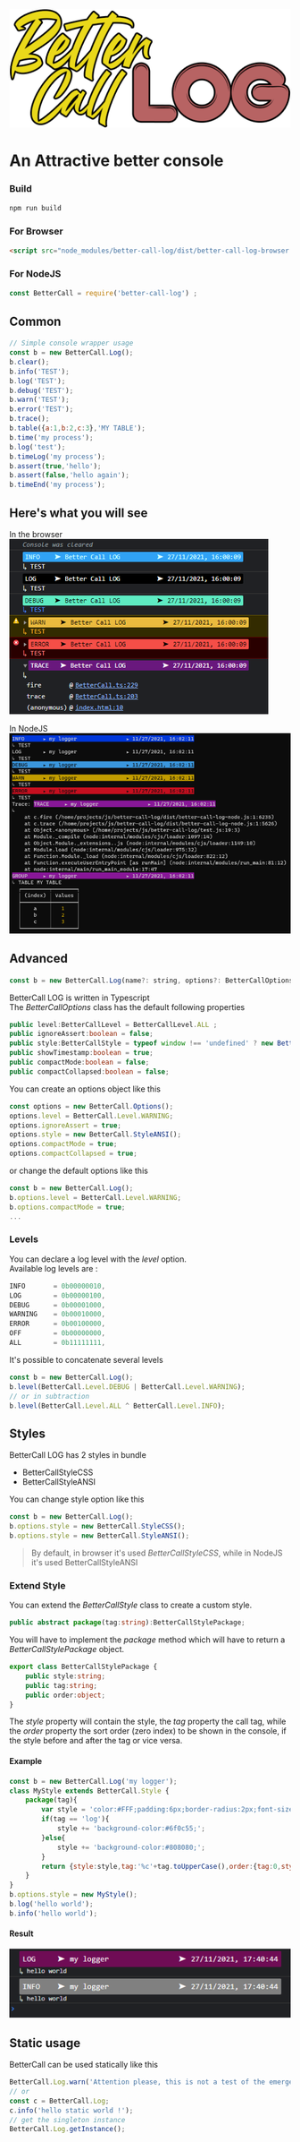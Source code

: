 ![alt BetterCallLogo](https://raw.githubusercontent.com/skullab/better-call-log/master/src/images/better_call_log_logo.png)

# An Attractive better console

### Build
```bash
npm run build
```
### For Browser
```html
<script src="node_modules/better-call-log/dist/better-call-log-browser.js"></script>
```
### For NodeJS
```js
const BetterCall = require('better-call-log') ;
```
## Common
```js
// Simple console wrapper usage
const b = new BetterCall.Log();
b.clear();
b.info('TEST');
b.log('TEST');
b.debug('TEST');
b.warn('TEST');
b.error('TEST');
b.trace();
b.table({a:1,b:2,c:3},'MY TABLE');
b.time('my process');
b.log('test');
b.timeLog('my process');
b.assert(true,'hello');
b.assert(false,'hello again');
b.timeEnd('my process');
```

## Here's what you will see
In the browser<br>
![alt browser-results](https://raw.githubusercontent.com/skullab/better-call-log/master/src/images/browser_results.png)

In NodeJS<br>
![alt nodejs-results](https://raw.githubusercontent.com/skullab/better-call-log/master/src/images/nodejs_results.png)
## Advanced
```js
const b = new BetterCall.Log(name?: string, options?: BetterCallOptions);
```
BetterCall LOG is written in Typescript<br>
The <em>BetterCallOptions</em> class has the default following properties

```typescript
public level:BetterCallLevel = BetterCallLevel.ALL ;
public ignoreAssert:boolean = false;
public style:BetterCallStyle = typeof window !== 'undefined' ? new BetterCallStyleCSS() : new BetterCallStyleANSI;
public showTimestamp:boolean = true;
public compactMode:boolean = false;
public compactCollapsed:boolean = false;
```
You can create an options object like this
```js
const options = new BetterCall.Options();
options.level = BetterCall.Level.WARNING;
options.ignoreAssert = true;
options.style = new BetterCall.StyleANSI();
options.compactMode = true;
options.compactCollapsed = true;
```
or change the default options like this
```js
const b = new BetterCall.Log();
b.options.level = BetterCall.Level.WARNING;
b.options.compactMode = true;
...
```
### Levels
You can declare a log level with the <em>level</em> option.<br>
Available log levels are :

```js
INFO       = 0b00000010,
LOG        = 0b00000100,
DEBUG      = 0b00001000,
WARNING    = 0b00010000,
ERROR      = 0b00100000,
OFF        = 0b00000000, 
ALL        = 0b11111111,
```
It's possible to concatenate several levels

```js
const b = new BetterCall.Log();
b.level(BetterCall.Level.DEBUG | BetterCall.Level.WARNING);
// or in subtraction
b.level(BetterCall.Level.ALL ^ BetterCall.Level.INFO);
```
## Styles
BetterCall LOG has 2 styles in bundle
- BetterCallStyleCSS
- BetterCallStyleANSI

You can change style option like this
```js
const b = new BetterCall.Log();
b.options.style = new BetterCall.StyleCSS();
b.options.style = new BetterCall.StyleANSI();
```
> By default, in browser it's used <em>BetterCallStyleCSS</em>, while in NodeJS it's used BetterCallStyleANSI

### Extend Style
You can extend the <em>BetterCallStyle</em> class to create a custom style.
```typescript
public abstract package(tag:string):BetterCallStylePackage;
```
You will have to implement the <em>package</em> method which will have to return a <em>BetterCallStylePackage</em> object.
```typescript
export class BetterCallStylePackage {
    public style:string;
    public tag:string;
    public order:object;
}
```
The <em>style</em> property will contain the style, the <em>tag</em> property the call tag, while the <em>order</em> property the sort order (zero index) to be shown in the console, if the style before and after the tag or vice versa.
#### Example
```js
const b = new BetterCall.Log('my logger');
class MyStyle extends BetterCall.Style {
    package(tag){
        var style = 'color:#FFF;padding:6px;border-radius:2px;font-size:1.2em;';
        if(tag == 'log'){
            style += 'background-color:#6f0c55;';
        }else{
            style += 'background-color:#808080;';
        }
        return {style:style,tag:'%c'+tag.toUpperCase(),order:{tag:0,style:1}};
    }
}
b.options.style = new MyStyle();
b.log('hello world');
b.info('hello world');
```
#### Result
![alt custom-style](https://raw.githubusercontent.com/skullab/better-call-log/master/src/images/custom_style.png)

## Static usage

BetterCall can be used statically like this
```js
BetterCall.Log.warn('Attention please, this is not a test of the emergency broadcast system')
// or
const c = BetterCall.Log;
c.info('hello static world !');
// get the singleton instance
BetterCall.Log.getInstance();
```
